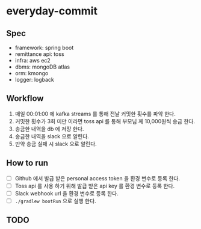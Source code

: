 # everyday-commit

## Spec
- framework: spring boot
- remittance api: toss
- infra: aws ec2
- dbms: mongoDB atlas
- orm: kmongo
- logger: logback

## Workflow
1. 매일 00:01:00 에 kafka streams 를 통해 전날 커밋한 횟수를 파악 한다.
2. 커밋한 횟수가 3회 미만 이라면 toss api 를 통해 부모님 께 10,000원씩 송금 한다.
3. 송금한 내역을 db 에 저장 한다.
4. 송금한 내역을 slack 으로 알린다.
5. 만약 송금 실패 시 slack 으로 알린다.

## How to run
- [ ] Github 에서 발급 받은 personal access token 을 환경 변수로 등록 한다.
- [ ] Toss api 를 사용 하기 위해 발급 받은 api key 를 환경 변수로 등록 한다.
- [ ] Slack webhook url 을 환경 변수로 등록 한다.
- [ ] `./gradlew bootRun` 으로 실행 한다.

## TODO
